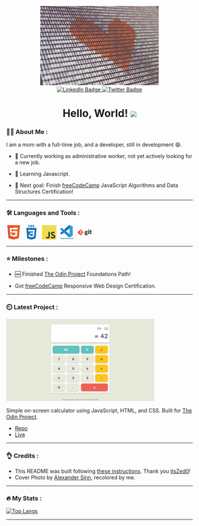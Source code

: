 <div id="header" align="center">
  <img src="assets/images/main.png" width="320"/>
<div id="badges">
  <a href="your-linkedin-URL">
    <img src="https://img.shields.io/badge/LinkedIn-lightgray?style=for-the-badge&logo=linkedin&logoColor=white" alt="LinkedIn Badge"/>
  </a>
  <a href="https://twitter.com/jelena_jo_">
    <img src="https://img.shields.io/badge/Twitter-blue?style=for-the-badge&logo=twitter&logoColor=white" alt="Twitter Badge"/>
  </a>
</div>
 
<h1>
  Hello, World!
  <img src="https://media.giphy.com/media/hvRJCLFzcasrR4ia7z/giphy.gif" width="30px"/>
</h1>
   </div>

### :woman_technologist: About Me :

I am a mom with a full-time job, and a developer, still in development 😄.

- 💼 Currently working as administrative worker, not yet actively looking for a new job.

- :book: Learning Javascript.

- 🚀 Next goal: Finish [freeCodeCamp](https://www.freecodecamp.org/) JavaScript Algorithms and Data Structures Certification!

---

### :hammer_and_wrench: Languages and Tools :

<div>
  <img src="https://github.com/devicons/devicon/blob/master/icons/html5/html5-original.svg" title="HTML5" alt="HTML" width="40" height="40"/>&nbsp;
  <img src="https://github.com/devicons/devicon/blob/master/icons/css3/css3-plain-wordmark.svg"  title="CSS3" alt="CSS" width="40" height="40"/>&nbsp;
  <img src="https://github.com/devicons/devicon/blob/master/icons/javascript/javascript-original.svg" title="JavaScript" alt="JavaScript" width="40" height="40"/>&nbsp;
  <img src="https://github.com/devicons/devicon/blob/master/icons/vscode/vscode-original-wordmark.svg" title="Code" alt="Visual Studio Code" width="40" height="40"/>&nbsp;
  <img src="https://github.com/devicons/devicon/blob/master/icons/git/git-original-wordmark.svg" title="Git" alt="Git" width="40" height="40"/>
</div>

--- 

### ⭐ Milestones :

- 🆕 Finished [The Odin Project](https://www.theodinproject.com/) Foundations Path!

- Got [freeCodeCamp](https://www.freecodecamp.org/) Responsive Web Design Certification.

--- 

### ⏲️ Latest Project :

<img src="assets/images/calculator.png" width="400"/>

Simple on-screen calculator using JavaScript, HTML, and CSS. Built for [The Odin Project](https://www.theodinproject.com).

- [Repo](https://github.com/je-jo/calculator)
- [Live](https://je-jo.github.io/calculator/)

---

### 👌 Credits :

- This README was built following [these instructions](https://www.sitepoint.com/github-profile-readme/). Thank you [itsZed0](https://github.com/itsZed0)!
- Cover Photo by [Alexander Sinn](https://unsplash.com/photos/KgLtFCgfC28?utm_source=unsplash&utm_medium=referral&utm_content=creditShareLink), recolored by me.

---

### :fire: My Stats :

[![Top Langs](https://github-readme-stats.vercel.app/api/top-langs/?username=je-jo&layout=compact&theme=onedark)](https://github.com/anuraghazra/github-readme-stats)

---

<img src="https://komarev.com/ghpvc/?username=je-jo&style=flat-square&color=blue" alt=""/>
